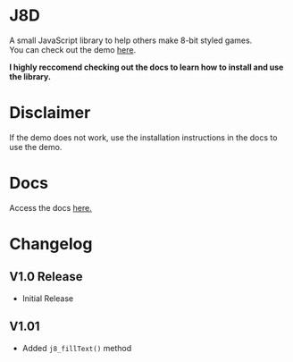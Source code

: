 # J8D
A small JavaScript library to help others make 8-bit styled games.  
You can check out the demo [here](devpooldotmsi.github.io/J8D/).

<b>I highly reccomend checking out the docs to learn how to install and use the library.</b>

# Disclaimer
If the demo does not work, use the installation instructions in the docs to use the demo.

# Docs
Access the docs <a href="./Docs.md">here.</a>

# Changelog
## V1.0 Release
* Initial Release
## V1.01
* Added `j8_fillText()` method
